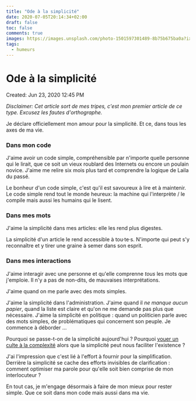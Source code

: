 ```yaml
---
title: "Ode à la simplicité"
date: 2020-07-05T20:14:34+02:00
draft: false
toc: false
comments: true
images: https://images.unsplash.com/photo-1501597301489-8b75b675ba0a?ixlib=rb-1.2.1&ixid=eyJhcHBfaWQiOjEyMDd9&auto=format&fit=crop&w=1049&q=80
tags:
  - humeurs
---
```


# Ode à la simplicité

Created: Jun 23, 2020 12:45 PM

*Disclaimer: Cet article sort de mes tripes, c'est mon premier article de ce type. Excusez les fautes d'orthographe.* 

Je déclare officiellement mon amour pour la simplicité. Et ce, dans tous les axes de ma vie. 

### Dans mon code

J'aime avoir un code simple, compréhensible par n'importe quelle personne qui le lirait, que ce soit un vieux roublard des Internets ou encore un poulain novice. J'aime me relire six mois plus tard et comprendre la logique de Laila du passé. 

Le bonheur d'un code simple, c'est qu'il est savoureux à lire et à maintenir. Le code simple rend tout le monde heureux: la machine qui l'interprète / le compile mais aussi les humains qui le lisent. 

### Dans mes mots

J'aime la simplicité dans mes articles: elle les rend plus digestes. 

La simplicité d'un article le rend accessible à tou·te·s. N'importe qui peut s'y reconnaître et y tirer une graine à semer dans son esprit. 

### Dans mes interactions

J'aime interagir avec une personne et qu'elle comprenne *tous* les mots que j'emploie. Il n'y a pas de non-dits, de mauvaises interprétations. 

J'aime quand on me parle avec des mots simples. 

J'aime la simplicité dans l'administration. J'aime quand il *ne manque aucun* *papier*, quand la liste est claire et qu'on ne me demande pas plus que nécessaire. J'aime la simplicité en politique : quand un politicien parle avec des mots simples, de problématiques qui concernent son peuple. Je commence à déborder ...

Pourquoi se passe-t-on de la simplicité aujourd'hui ? Pourquoi [vouer un culte à la complexité](https://medium.com/@m_nebra/quand-la-complexit%C3%A9-prend-le-pouvoir-a683b1bf8a2b) alors que la simplicité peut nous faciliter l'existence ?

J'ai l'impression que c'est lié à l'effort à fournir pour la simplification. Derrière la simplicité se cache des efforts invisibles de clarification : comment optimiser ma parole pour qu'elle soit bien comprise de mon interlocuteur ? 

En tout cas, je m'engage désormais à faire de mon mieux pour rester simple. Que ce soit dans mon code mais aussi dans ma vie.